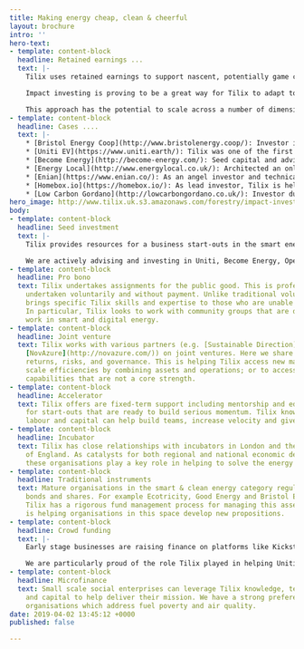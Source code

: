 ```yaml
---
title: Making energy cheap, clean & cheerful
layout: brochure
intro: ''
hero-text:
- template: content-block
  headline: Retained earnings ...
  text: |-
    Tilix uses retained earnings to support nascent, potentially game changing ideas in smart energy.

    Impact investing is proving to be a great way for Tilix to adapt to the emerging smart energy market. It is also a small but important contribution to winning the fossil fuel end game.

    This approach has the potential to scale across a number of dimensions. For example, Tilix is building a syndicate to help share research and pool the resources of other likeminded angels.
- template: content-block
  headline: Cases ....
  text: |-
    * [Bristol Energy Coop](http://www.bristolenergy.coop/): Investor in solar bonds and Zero West project partner.
    * [Uniti EV](https://www.uniti.earth/): Tilix was one of the first investors in this Swedish unicorn.
    * [Become Energy](http://become-energy.com/): Seed capital and advice on strategic imperatives such as CRM, website platform and content.
    * [Energy Local](http://www.energylocal.co.uk/): Architected an online acquisition and self-service portal for Energy Local.
    * [Enian](https://www.enian.co/): As an angel investor and technical adviser, Tilix has provided strategic and operational advice to the executive team.
    * [Homebox.io](https://homebox.io/): As lead investor, Tilix is helping this smart home start-up be innovative and commercially savvy.
    * [Low Carbon Gordano](http://lowcarbongordano.co.uk/): Investor due diligence around plans for solar on roofs.
hero_image: http://www.tilix.uk.s3.amazonaws.com/forestry/impact-investing.png
body:
- template: content-block
  headline: Seed investment
  text: |-
    Tilix provides resources for a business start-outs in the smart energy category, usually in exchange for convertible debt or ownership equity. Opportunities come to us through online platforms like LinkedIn, f6s.com and angel.co.

    We are actively advising and investing in Uniti, Become Energy, Open Utility, Homebox.io and Enian. The CEOs of these firms value the cash, advice, knowledge transfer and connections Tilix provides.
- template: content-block
  headline: Pro bono
  text: Tilix undertakes assignments for the public good. This is professional work
    undertaken voluntarily and without payment. Unlike traditional volunteerism, it
    brings specific Tilix skills and expertise to those who are unable to afford them.
    In particular, Tilix looks to work with community groups that are doing innovative
    work in smart and digital energy.
- template: content-block
  headline: Joint venture
  text: Tilix works with various partners (e.g. [Sustainable Direction](http://www.sustainabledirection.com/),
    [NovAzure](http://novazure.com/)) on joint ventures. Here we share ownership,
    returns, risks, and governance. This is helping Tilix access new markets; gain
    scale efficiencies by combining assets and operations; or to access skills and
    capabilities that are not a core strength.
- template: content-block
  headline: Accelerator
  text: Tilix offers are fixed-term support including mentorship and educational components
    for start-outs that are ready to build serious momentum. Tilix knowledge, technology,
    labour and capital can help build teams, increase velocity and give direction.
- template: content-block
  headline: Incubator
  text: Tilix has close relationships with incubators in London and the South West
    of England. As catalysts for both regional and national economic development,
    these organisations play a key role in helping to solve the energy trilemma.
- template: content-block
  headline: Traditional instruments
  text: Mature organisations in the smart & clean energy category regularly offer
    bonds and shares. For example Ecotricity, Good Energy and Bristol Energy Coop.
    Tilix has a rigorous fund management process for managing this asset class and
    is helping organisations in this space develop new propositions.
- template: content-block
  headline: Crowd funding
  text: |-
    Early stage businesses are raising finance on platforms like Kickstarter, Crowdcube and Seedrs. Tilix watches these platforms like a hawk and is continually evaluating opportunities.

    We are particularly proud of the role Tilix played in helping Uniti EV raise circa €4M through two rounds. Campaigns that have perked our interest include Den Automation, Solar for Schools and PowerVault.
- template: content-block
  headline: Microfinance
  text: Small scale social enterprises can leverage Tilix knowledge, technology, labour
    and capital to help deliver their mission. We have a strong preference for helping
    organisations which address fuel poverty and air quality.
date: 2019-04-02 13:45:12 +0000
published: false

---
```

